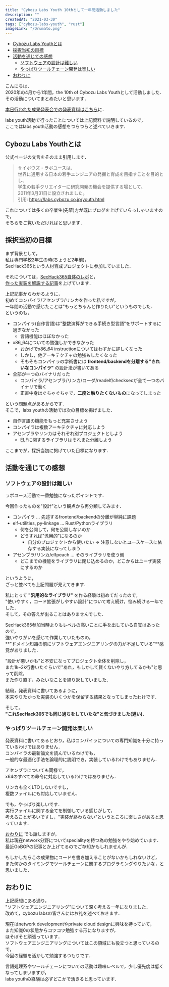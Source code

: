 ```yaml
---
title: "Cybozu Labs Youth 10thとして一年間活動しました"
description: ""
createdAt: "2021-03-30"
tags: ["cybozu-labs-youth", "rust"]
imageLink: "/Drumato.png"
---
```


- [Cybozu Labs Youthとは](#cybozu-labs-youthとは)
- [採択当初の目標](#採択当初の目標)
- [活動を通じての感想](#活動を通じての感想)
  - [ソフトウェアの設計は難しい](#ソフトウェアの設計は難しい)
  - [やっぱりツールチェーン開発は楽しい](#やっぱりツールチェーン開発は楽しい)
- [おわりに](#おわりに)

こんにちは．  
2020年の4月から1年間，the 10th of Cybozu Labs Youthとして活動しました．  
その活動についてまとめたいと思います．  

[本日行われた成果発表会での発表資料はこちら](https://speakerdeck.com/drumato/cybozu-labs-youth-10th)に．  

labs youth活動で行ったことについては上記資料で説明しているので，  
ここではlabs youth活動の感想をつらつらと述べていきます．  

## Cybozu Labs Youthとは

公式ページの文言をそのまま引用します．  

> サイボウズ・ラボユースは、  
> 世界に通用する日本の若手エンジニアの発掘と育成を目指すことを目的とし、  
> 学生の若手クリエイターに研究開発の機会を提供する場として、  
> 2011年3月31日に設立されました。  
> 引用: <https://labs.cybozu.co.jp/youth.html>  

これについては多くの卒業生(先輩)方が既にブログを上げていらっしゃいますので，  
そちらをご覧いただければと思います．

## 採択当初の目標

まず背景として，  
私は専門学校2年生の時(ちょうど2年前)，  
SecHack365という人材育成プロジェクトに参加していました．  

それについては，[SecHack365自体のレポ](https://drumato.com/ja/posts/execution-program-infra-at-sechack365/)と，  
[作った実装を解説する記事](https://drumato.com/ja/posts/execution-program-infra-in-rust/)を上げています．

上記記事からわかるように，  
初めてコンパイラ/アセンブラ/リンカを作った私ですが，  
一年間の活動で感じたことは"もっとちゃんと作りたい"というものでした．  
というのも，  

- コンパイラ(自作言語)は"整数演算ができる手続き型言語"をサポートするに過ぎなかった
  - 言語機能はほぼなかった
- x86_64についての勉強しかできなかった
  - おかげでx86_64 instructionについてはわずかに詳しくなった
  - しかし，他アーキテクチャの勉強もしたくなった
  - そもそもコンパイラの学術書には **frontend/backendを分離する"きれいなコンパイラ"** の設計法が書いてある
- 全部が一つのバイナリだった
  - コンパイラ/アセンブラ/リンカ/ローダ/readelf/checksecが全て一つのバイナリで動く
  - 正直中身はぐちゃぐちゃで，**二度と触りたくないもの**になってしまった

という問題点があるからです．  
そこで，labs youthの活動では次の目標を掲げました．  

- 自作言語の機能をもっと充実させよう
- コンパイラは複数アーキテクチャに対応しよう
- アセンブラやリンカはそれぞれ別プロジェクトとしよう
  - ELFに関するライブラリはそれまた分離しよう

ここまでが，採択当初に掲げていた目標になります．  

## 活動を通じての感想

### ソフトウェアの設計は難しい

ラボユース活動で一番勉強になったポイントです．  

今回作ったものを"設計"という観点から再分類してみます．  

- コンパイラ ... 先述するfrontend/backendの分離が単純に課題
- elf-utilities, py-linkage ... Rust/Pythonライブラリ
  - 何を公開して，何を公開しないのか
  - どうすれば"汎用的"になるのか
    - 自分のプロジェクトから使いたい => 注意しないとユースケースに依存する実装になってしまう
- アセンブラ/リンカ/elfpeach ... そのライブラリを使う側
  - どこまでの機能をライブラリに閉じ込めるのか，どこからはユーザ実装にするのか

というように，  
ざっと並べても上記問題が見えてきます．  

私にとって **"汎用的なライブラリ"** を作る経験は初めてだったので，  
"使いやすく，コード拡張がしやすい設計"について考え続け，悩み続ける一年でした．  
そして，その答えが出ることはありませんでした．

SecHack365参加当時よりもレベルの高いことに手を出している自覚はあったので，  
強いやりがいを感じて作業していたものの，  
**"ドメイン知識の前にソフトウェアエンジニアリングの力が不足している"**感覚がありました．  

"設計が悪いかも"と不安になってプロジェクト全体を削除し，  
また1k~2k行書いたぐらいで"あれ，もしかして賢くないやり方してるかも"と思って削除，  
また作り直す，みたいなことを繰り返していました．  

結局，発表資料に書いてあるように，  
本来やりたかった実装のいくつかを保留する結果となってしまったわけです．  

そして，  
**"これSecHack365でも同じ過ちをしていたな"と気づきました(遅い)**．  

### やっぱりツールチェーン開発は楽しい

発表資料に書いてあるとおり，私はコンパイラについての専門知識を十分に持っているわけではありません．  
コンパイラの最新論文を読んでいるわけでも，  
一般的な最適化手法を論理的に説明でき，実装しているわけでもありません．  

アセンブラについても同様で，  
x64のすべての命令に対応しているわけではありません．  

リンカも全くLTOしないですし，  
複数ファイルにも対応していません．  

でも，やっぱり楽しいです．  
実行ファイルに関する全てを制御している感じがして，  
考えることが多いですし，"実装が終わらない"というところに楽しさがあると思っています．  

[おわりに](#おわりに) でも話しますが，  
私は現在network分野についてspecialityを持つ為の勉強をやり始めています．  
最近GoBGPの記事とか上げてるのでご存知かもしれませんが．  

もしかしたらこの成果物にコードを書き加えることがないかもしれないけど，  
また何かのタイミングでツールチェーンに関するプログラミングやりたいな，と思いました．

## おわりに

上記感想にある通り，  
"ソフトウェアエンジニアリング"について深く考える一年になりました．  
改めて，cybozu labsの皆さんにはお礼を述べておきます．  

現在はnetwork developmentやprivate cloud designに興味を持っていて，  
また知識0の状態からコツコツ勉強する形になりますが，  
ほそぼそと頑張っています．  
ソフトウェアエンジニアリングについてはこの領域にも役立つと思っているので，  
今回の経験を活かして勉強するつもりです．  

言語処理系やツールチェーンについての活動は趣味レベルで，少し優先度は低くなってしまいますが，  
labs youthの経験は必ずどこかで活きると思っています．  

